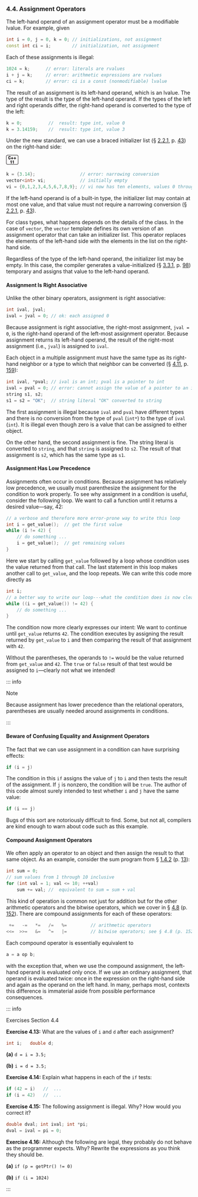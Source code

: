 <h3 id="filepos1066463">4.4. Assignment Operators</h3>
<p>The left-hand operand of an assignment operator must be a modifiable lvalue. For example, given</p>

```c++
int i = 0, j = 0, k = 0; // initializations, not assignment
const int ci = i;        // initialization, not assignment
```

<p><a id="filepos1067326"></a>Each of these assignments is illegal:</p>

```c++
1024 = k;      // error: literals are rvalues
i + j = k;     // error: arithmetic expressions are rvalues
ci = k;        // error: ci is a const (nonmodifiable) lvalue
```

<p>The result of an assignment is its left-hand operand, which is an lvalue. The type of the result is the type of the left-hand operand. If the types of the left and right operands differ, the right-hand operand is converted to the type of the left:</p>

```c++
k = 0;          //  result: type int, value 0
k = 3.14159;    //  result: type int, value 3
```

<p>Under the new standard, we can use a braced initializer list (§ <a href="022-2.2._variables.html#filepos350704">2.2.1</a>, p. <a href="022-2.2._variables.html#filepos350704">43</a>) on the right-hand side:</p>
<a id="filepos1069824"></a><img alt="Image" src="/images/00008.jpg"/>

```c++
k = {3.14};                 // error: narrowing conversion
vector<int> vi;             // initially empty
vi = {0,1,2,3,4,5,6,7,8,9}; // vi now has ten elements, values 0 through 9
```

<p>If the left-hand operand is of a built-in type, the initializer list may contain at most one value, and that value must not require a narrowing conversion (§ <a href="022-2.2._variables.html#filepos350704">2.2.1</a>, p. <a href="022-2.2._variables.html#filepos350704">43</a>).</p>
<p>For class types, what happens depends on the details of the class. In the case of <code>vector</code>, the <code>vector</code> template defines its own version of an assignment operator that can take an initializer list. This operator replaces the elements of the left-hand side with the elements in the list on the right-hand side.</p>
<p>Regardless of the type of the left-hand operand, the initializer list may be empty. In this case, the compiler generates a value-initialized (§ <a href="032-3.3._library_vector_type.html#filepos744172">3.3.1</a>, p. <a href="032-3.3._library_vector_type.html#filepos744172">98</a>) temporary and assigns that value to the left-hand operand.</p>
<h4>Assignment Is Right Associative</h4>
<p>Unlike the other binary operators, assignment is right associative:</p>

```c++
int ival, jval;
ival = jval = 0; // ok: each assigned 0
```

<p>Because assignment is right associative, the right-most assignment, <code>jval = 0</code>, is the right-hand operand of the left-most assignment operator. Because assignment returns its left-hand operand, the result of the right-most assignment (i.e., <code>jval</code>) is assigned to <code>ival</code>.</p>
<p>Each object in a multiple assignment must have the same type as its right-hand neighbor or a type to which that neighbor can be converted (§ <a href="049-4.11._type_conversions.html#filepos1157818">4.11</a>, p. <a href="049-4.11._type_conversions.html#filepos1157818">159</a>):</p>

```c++
int ival, *pval; // ival is an int; pval is a pointer to int
ival = pval = 0; // error: cannot assign the value of a pointer to an int
string s1, s2;
s1 = s2 = "OK";  // string literal "OK" converted to string
```

<p>The first assignment is illegal because <code>ival</code> and <code>pval</code> have different types and there is no conversion from the type of <code>pval</code> (<code>int*</code>) to the type of <code>ival</code> (<code>int</code>). It is illegal even though zero is a value that can be assigned to either object.</p>
<p><a id="filepos1075562"></a>On the other hand, the second assignment is fine. The string literal is converted to <code>string</code>, and that <code>string</code> is assigned to <code>s2</code>. The result of that assignment is <code>s2</code>, which has the same type as <code>s1</code>.</p>
<h4>Assignment Has Low Precedence</h4>
<p>Assignments often occur in conditions. Because assignment has relatively low precedence, we usually must parenthesize the assignment for the condition to work properly. To see why assignment in a condition is useful, consider the following loop. We want to call a function until it returns a desired value—say, 42:</p>

```c++
// a verbose and therefore more error-prone way to write this loop
int i = get_value();  // get the first value
while (i != 42) {
    // do something ...
    i = get_value();  // get remaining values
}
```

<p>Here we start by calling <code>get_value</code> followed by a loop whose condition uses the value returned from that call. The last statement in this loop makes another call to <code>get_value</code>, and the loop repeats. We can write this code more directly as</p>

```c++
int i;
// a better way to write our loop---what the condition does is now clearer
while ((i = get_value()) != 42) {
    // do something ...
}
```

<p>The condition now more clearly expresses our intent: We want to continue until <code>get_value</code> returns <code>42</code>. The condition executes by assigning the result returned by <code>get_value</code> to <code>i</code> and then comparing the result of that assignment with <code>42</code>.</p>
<p>Without the parentheses, the operands to <code>!=</code> would be the value returned from <code>get_value</code> and <code>42</code>. The <code>true</code> or <code>false</code> result of that test would be assigned to <code>i</code>—clearly not what we intended!</p>

::: info
<p>Note</p>
<p>Because assignment has lower precedence than the relational operators, parentheses are usually needed around assignments in conditions.</p>
:::

<h4>Beware of Confusing Equality and Assignment Operators</h4>
<p>The fact that we can use assignment in a condition can have surprising effects:</p>

```c++
if (i = j)
```

<p>The condition in this <code>if</code> assigns the value of <code>j</code> to <code>i</code> and then tests the result of the assignment. If <code>j</code> is nonzero, the condition will be <code>true</code>. The author of this code almost surely intended to test whether <code>i</code> and <code>j</code> have the same value:</p>

```c++
if (i == j)
```

<p>Bugs of this sort are notoriously difficult to find. Some, but not all, compilers are kind enough to warn about code such as this example.</p>
<h4><a id="filepos1081662"></a>Compound Assignment Operators</h4>
<p>We often apply an operator to an object and then assign the result to that same object. As an example, consider the sum program from § <a href="014-1.4._flow_of_control.html#filepos180866">1.4.2</a> (p. <a href="014-1.4._flow_of_control.html#filepos180866">13</a>):</p>

```c++
int sum = 0;
// sum values from 1 through 10 inclusive
for (int val = 1; val <= 10; ++val)
    sum += val; //  equivalent to sum = sum + val
```

<p>This kind of operation is common not just for addition but for the other arithmetic operators and the bitwise operators, which we cover in § <a href="046-4.8._the_bitwise_operators.html#filepos1120642">4.8</a> (p. <a href="046-4.8._the_bitwise_operators.html#filepos1120642">152</a>). There are compound assignments for each of these operators:</p>

```c++
 +=   -=   *=   /=   %=         // arithmetic operators
<<=  >>=   &=   ^=   |=         // bitwise operators; see § 4.8 (p. 152)
```

<p>Each compound operator is essentially equivalent to</p>

```c++
a = a op b;
```

<p>with the exception that, when we use the compound assignment, the left-hand operand is evaluated only once. If we use an ordinary assignment, that operand is evaluated twice: once in the expression on the right-hand side and again as the operand on the left hand. In many, perhaps most, contexts this difference is immaterial aside from possible performance consequences.</p>

::: info
<p>Exercises Section 4.4</p>
<p><strong>Exercise 4.13:</strong> What are the values of <code>i</code> and <code>d</code> after each assignment?</p>

```c++
int i;   double d;
```

<p><strong>(a)</strong>
<code>d = i = 3.5;</code></p>
<p><strong>(b)</strong>
<code>i = d = 3.5;</code></p>
<p><strong>Exercise 4.14:</strong> Explain what happens in each of the <code>if</code> tests:</p>

```c++
if (42 = i)   //  ...
if (i = 42)   //  ...
```

<p><strong>Exercise 4.15:</strong> The following assignment is illegal. Why? How would you correct it?</p>

```c++
double dval; int ival; int *pi;
dval = ival = pi = 0;
```

<p><strong>Exercise 4.16:</strong> Although the following are legal, they probably do not behave as the programmer expects. Why? Rewrite the expressions as you think they should be.</p>
<p><strong>(a)</strong>
<code>if (p = getPtr() != 0)</code></p>
<p><strong>(b)</strong>
<code>if (i = 1024)</code></p>
:::
